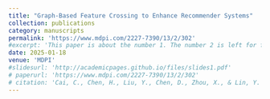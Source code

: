 ```yaml
---
title: "Graph-Based Feature Crossing to Enhance Recommender Systems"
collection: publications
category: manuscripts
permalink: 'https://www.mdpi.com/2227-7390/13/2/302'
#excerpt: 'This paper is about the number 1. The number 2 is left for future work.'
date: 2025-01-18
venue: 'MDPI'
#slidesurl: 'http://academicpages.github.io/files/slides1.pdf'
# paperurl: 'https://www.mdpi.com/2227-7390/13/2/302'
# citation: 'Cai, C., Chen, H., Liu, Y., Chen, D., Zhou, X., & Lin, Y. (2025). Graph-Based Feature Crossing to Enhance Recommender Systems. Mathematics, 13(2), 302.'
---
```

